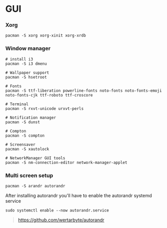 # GUI

### Xorg
```
pacman -S xorg xorg-xinit xorg-xrdb
```

### Window manager
```
# install i3
pacman -S i3 dmenu 

# Wallpaper support
pacman -S hsetroot

# Fonts
pacman -S ttf-liberation powerline-fonts noto-fonts noto-fonts-emoji noto-fonts-cjk ttf-roboto ttf-croscore

# Terminal
pacman -S rxvt-unicode urxvt-perls

# Notification manager
pacman -S dunst

# Compton
pacman -S compton

# Screensaver
pacman -S xautolock

# NetworkManager GUI tools
pacman -S nm-connection-editor network-manager-applet
```

### Multi screen setup
```
pacman -S arandr autorandr
```

After installing autorandr you'll have to enable the autorandr systemd service
```
sudo systemctl enable --now autorandr.service
```

> https://github.com/wertarbyte/autorandr
